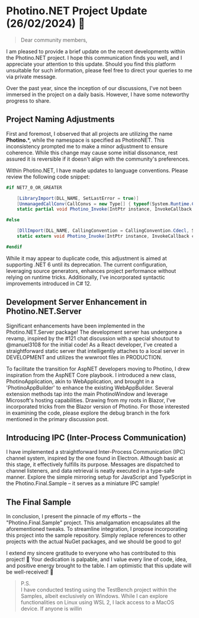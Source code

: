 # Photino.NET Project Update (26/02/2024) 🚀

>Dear community members, 

I am pleased to provide a brief update on the recent developments within the Photino.NET project. I hope this communication finds you well, and I appreciate your attention to this update. Should you find this platform unsuitable for such information, please feel free to direct your queries to me via private message.

Over the past year, since the inception of our discussions, I've not been immersed in the project on a daily basis. However, I have some noteworthy progress to share.

## Project Naming Adjustments 

First and foremost, I observed that all projects are utilizing the name **Photino.***, while the namespace is specified as PhotinoNET. This inconsistency prompted me to make a minor adjustment to ensure coherence. While this change may cause some initial dissonance, rest assured it is reversible if it doesn't align with the community's preferences.

Within Photino.NET, I have made updates to language conventions. Please review the following code snippet:

```csharp
#if NET7_0_OR_GREATER

    [LibraryImport(DLL_NAME, SetLastError = true)]
    [UnmanagedCallConv(CallConvs = new Type[] { typeof(System.Runtime.CompilerServices.CallConvCdecl) })]
    static partial void Photino_Invoke(IntPtr instance, InvokeCallback callback);

#else

    [DllImport(DLL_NAME, CallingConvention = CallingConvention.Cdecl, SetLastError = true)] 
    static extern void Photino_Invoke(IntPtr instance, InvokeCallback callback); 

#endif
```

While it may appear to duplicate code, this adjustment is aimed at supporting .NET 6 until its deprecation. The current configuration, leveraging source generators, enhances project performance without relying on runtime tricks. Additionally, I've incorporated syntactic improvements introduced in C# 12.

## Development Server Enhancement in Photino.NET.Server

Significant enhancements have been implemented in the Photino.NET.Server package! The development server has undergone a revamp, inspired by the #121 chat discussion with a special shoutout to @manuel3108 for the initial code! As a React developer, I've created a straightforward static server that intelligently attaches to a local server in DEVELOPMENT and utilizes the wwwroot files in PRODUCTION.

To facilitate the transition for AspNET developers moving to Photino, I drew inspiration from the AspNET Core playbook. I introduced a new class, PhotinoApplication, akin to WebApplication, and brought in a 'PhotinoAppBuilder' to enhance the existing WebAppBuilder. Several extension methods tap into the main PhotinoWindow and leverage Microsoft's hosting capabilities. Drawing from my roots in Blazor, I've incorporated tricks from the Blazor version of Photino. For those interested in examining the code, please explore the debug branch in the fork mentioned in the primary discussion post.

## Introducing IPC (Inter-Process Communication)

I have implemented a straightforward Inter-Process Communication (IPC) channel system, inspired by the one found in Electron. Although basic at this stage, it effectively fulfills its purpose. Messages are dispatched to channel listeners, and data retrieval is neatly executed in a type-safe manner. Explore the simple mirroring setup for JavaScript and TypeScript in the Photino.Final.Sample – it serves as a miniature IPC sample!

## The Final Sample
In conclusion, I present the pinnacle of my efforts – the "Photino.Final.Sample" project. This amalgamation encapsulates all the aforementioned tweaks. To streamline integration, I propose incorporating this project into the sample repository. Simply replace references to other projects with the actual NuGet packages, and we should be good to go!

I extend my sincere gratitude to everyone who has contributed to this project! 🚀 Your dedication is palpable, and I value every line of code, idea, and positive energy brought to the table. I am optimistic that this update will be well-received! 🌟

>P.S. <br>
I have conducted testing using the TestBench project within the Samples, albeit exclusively on Windows. While I can explore functionalities on Linux using WSL 2, I lack access to a MacOS device. If anyone is willin